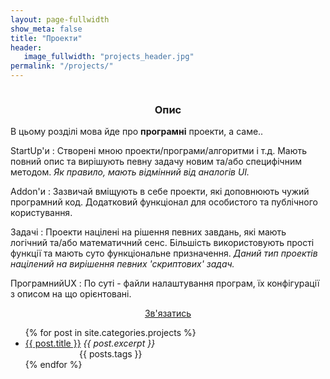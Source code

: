 ```yaml
---
layout: page-fullwidth
show_meta: false
title: "Проекти"
header:
   image_fullwidth: "projects_header.jpg"
permalink: "/projects/"
---
```

<!-- SIDEBAR -->

<div class="row">
<div class="medium-4 medium-push-8 columns" markdown="1">
<div class="panel radius" markdown="1">
<div align="center"><h3>Опис</h3></div>
В цьому розділі мова йде про <b>програмні</b> проекти, а саме..

StartUp'и
:  Створені мною проекти/програми/алгоритми і т.д.
   Мають повний опис та вирішують певну задачу новим та/або специфічним методом.
   <i>Як правило, мають відмінний від аналогів UI.</i>

Addon'и
:  Зазвичай вміщують в себе проекти, які доповнюють чужий програмний код.
   Додатковий функціонал для особистого та публічного користування.

Задачі
:  Проекти націлені на рішення певних завдань, які мають логічний та/або математичний сенс.
   Більшість використовують прості функції та мають суто функціональне призначення.
   <i>Даний тип проектів націлений на вирішення певних 'скриптових' задач.</i>

ПрограмнийUX
:  По суті - файли налаштування програм, їх конфігурації з описом на що орієнтовані.

<div align="center"><a class="radius button small" href="{{ site.url }}{{ site.baseurl }}/contact/">Зв'язатись</a></div>
</div>
</div>

<!-- CONTENT -->
<div class="medium-8 medium-pull-4 columns" markdown="1">

<ul>
    {% for post in site.categories.projects %}
    <li><a href="{{ site.url }}{{ site.baseurl }}{{ post.url }}">{{ post.title }}</a>
      <i>{{ post.excerpt }}</i>
      <div align="center">{{ posts.tags }}</div>
    </li>
    {% endfor %}
</ul>

</div>
</div>
